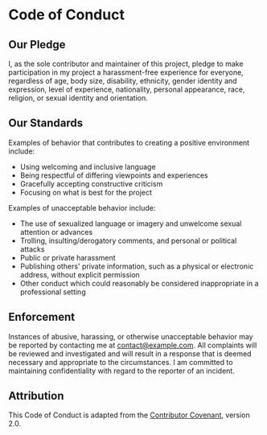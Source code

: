 # Code of Conduct

## Our Pledge

I, as the sole contributor and maintainer of this project, pledge to make participation in my project a harassment-free experience for everyone, regardless of age, body size, disability, ethnicity, gender identity and expression, level of experience, nationality, personal appearance, race, religion, or sexual identity and orientation.

## Our Standards

Examples of behavior that contributes to creating a positive environment include:

- Using welcoming and inclusive language
- Being respectful of differing viewpoints and experiences
- Gracefully accepting constructive criticism
- Focusing on what is best for the project

Examples of unacceptable behavior include:

- The use of sexualized language or imagery and unwelcome sexual attention or advances
- Trolling, insulting/derogatory comments, and personal or political attacks
- Public or private harassment
- Publishing others' private information, such as a physical or electronic address, without explicit permission
- Other conduct which could reasonably be considered inappropriate in a professional setting

## Enforcement

Instances of abusive, harassing, or otherwise unacceptable behavior may be reported by contacting me at [contact@example.com](mailto:contact@example.com). All complaints will be reviewed and investigated and will result in a response that is deemed necessary and appropriate to the circumstances. I am committed to maintaining confidentiality with regard to the reporter of an incident.

## Attribution

This Code of Conduct is adapted from the [Contributor Covenant](https://www.contributor-covenant.org/version/2/0/code_of_conduct.html), version 2.0.
